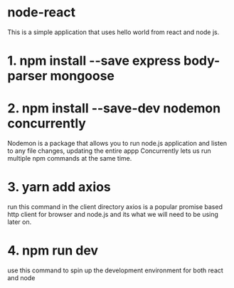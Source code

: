 # node-react
This is a simple application that uses hello world from react and node js. 
# 1. npm install --save express body-parser mongoose
# 2. npm install --save-dev nodemon concurrently
Nodemon is a package that allows you to run node.js application and listen to any file changes, updating the entire appp
Concurrently lets us run multiple npm commands at the same time.
# 3. yarn add axios
run this command in the client directory 
axios is a popular promise based http client for browser and node.js and its what we will need to be using later on.
# 4. npm run dev
use this command to spin up the development environment for both react and node
